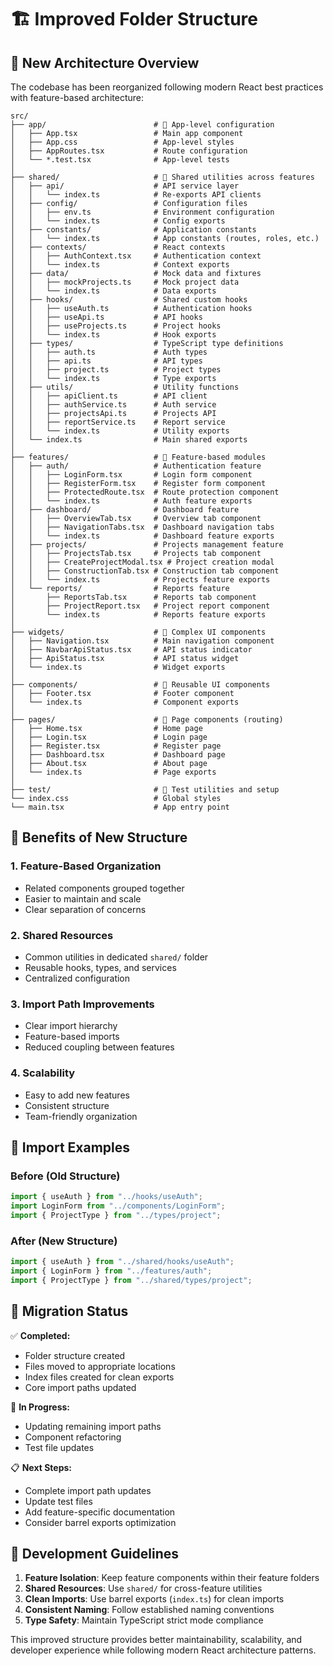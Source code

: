 # 🏗️ Improved Folder Structure

## 📁 New Architecture Overview

The codebase has been reorganized following modern React best practices with feature-based architecture:

```
src/
├── app/                        # 🎯 App-level configuration
│   ├── App.tsx                 # Main app component
│   ├── App.css                 # App-level styles
│   ├── AppRoutes.tsx           # Route configuration
│   └── *.test.tsx              # App-level tests
│
├── shared/                     # 🔄 Shared utilities across features
│   ├── api/                    # API service layer
│   │   └── index.ts            # Re-exports API clients
│   ├── config/                 # Configuration files
│   │   ├── env.ts              # Environment configuration
│   │   └── index.ts            # Config exports
│   ├── constants/              # Application constants
│   │   └── index.ts            # App constants (routes, roles, etc.)
│   ├── contexts/               # React contexts
│   │   ├── AuthContext.tsx     # Authentication context
│   │   └── index.ts            # Context exports
│   ├── data/                   # Mock data and fixtures
│   │   ├── mockProjects.ts     # Mock project data
│   │   └── index.ts            # Data exports
│   ├── hooks/                  # Shared custom hooks
│   │   ├── useAuth.ts          # Authentication hooks
│   │   ├── useApi.ts           # API hooks
│   │   ├── useProjects.ts      # Project hooks
│   │   └── index.ts            # Hook exports
│   ├── types/                  # TypeScript type definitions
│   │   ├── auth.ts             # Auth types
│   │   ├── api.ts              # API types
│   │   ├── project.ts          # Project types
│   │   └── index.ts            # Type exports
│   ├── utils/                  # Utility functions
│   │   ├── apiClient.ts        # API client
│   │   ├── authService.ts      # Auth service
│   │   ├── projectsApi.ts      # Projects API
│   │   ├── reportService.ts    # Report service
│   │   └── index.ts            # Utility exports
│   └── index.ts                # Main shared exports
│
├── features/                   # 🎨 Feature-based modules
│   ├── auth/                   # Authentication feature
│   │   ├── LoginForm.tsx       # Login form component
│   │   ├── RegisterForm.tsx    # Register form component
│   │   ├── ProtectedRoute.tsx  # Route protection component
│   │   └── index.ts            # Auth feature exports
│   ├── dashboard/              # Dashboard feature
│   │   ├── OverviewTab.tsx     # Overview tab component
│   │   ├── NavigationTabs.tsx  # Dashboard navigation tabs
│   │   └── index.ts            # Dashboard feature exports
│   ├── projects/               # Projects management feature
│   │   ├── ProjectsTab.tsx     # Projects tab component
│   │   ├── CreateProjectModal.tsx # Project creation modal
│   │   ├── ConstructionTab.tsx # Construction tab component
│   │   └── index.ts            # Projects feature exports
│   └── reports/                # Reports feature
│       ├── ReportsTab.tsx      # Reports tab component
│       ├── ProjectReport.tsx   # Project report component
│       └── index.ts            # Reports feature exports
│
├── widgets/                    # 🧩 Complex UI components
│   ├── Navigation.tsx          # Main navigation component
│   ├── NavbarApiStatus.tsx     # API status indicator
│   ├── ApiStatus.tsx           # API status widget
│   └── index.ts                # Widget exports
│
├── components/                 # 🎯 Reusable UI components
│   ├── Footer.tsx              # Footer component
│   └── index.ts                # Component exports
│
├── pages/                      # 📄 Page components (routing)
│   ├── Home.tsx                # Home page
│   ├── Login.tsx               # Login page
│   ├── Register.tsx            # Register page
│   ├── Dashboard.tsx           # Dashboard page
│   ├── About.tsx               # About page
│   └── index.ts                # Page exports
│
├── test/                       # 🧪 Test utilities and setup
└── index.css                   # Global styles
└── main.tsx                    # App entry point
```

## 🎯 Benefits of New Structure

### 1. **Feature-Based Organization**
- Related components grouped together
- Easier to maintain and scale
- Clear separation of concerns

### 2. **Shared Resources**
- Common utilities in dedicated `shared/` folder
- Reusable hooks, types, and services
- Centralized configuration

### 3. **Import Path Improvements**
- Clear import hierarchy
- Feature-based imports
- Reduced coupling between features

### 4. **Scalability**
- Easy to add new features
- Consistent structure
- Team-friendly organization

## 📝 Import Examples

### Before (Old Structure)
```typescript
import { useAuth } from "../hooks/useAuth";
import LoginForm from "../components/LoginForm";
import { ProjectType } from "../types/project";
```

### After (New Structure)
```typescript
import { useAuth } from "../shared/hooks/useAuth";
import { LoginForm } from "../features/auth";
import { ProjectType } from "../shared/types/project";
```

## 🚀 Migration Status

✅ **Completed:**
- Folder structure created
- Files moved to appropriate locations
- Index files created for clean exports
- Core import paths updated

🔄 **In Progress:**
- Updating remaining import paths
- Component refactoring
- Test file updates

📋 **Next Steps:**
- Complete import path updates
- Update test files
- Add feature-specific documentation
- Consider barrel exports optimization

## 🎨 Development Guidelines

1. **Feature Isolation**: Keep feature components within their feature folders
2. **Shared Resources**: Use `shared/` for cross-feature utilities
3. **Clean Imports**: Use barrel exports (`index.ts`) for clean imports
4. **Consistent Naming**: Follow established naming conventions
5. **Type Safety**: Maintain TypeScript strict mode compliance

This improved structure provides better maintainability, scalability, and developer experience while following modern React architecture patterns.
